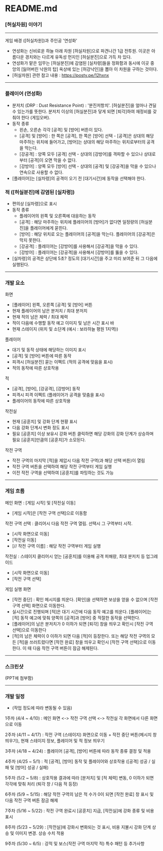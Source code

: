 # README.md

### [허실차원] 이야기

---

게임 배경 ([허실차원])과 주인공 '연성화'
- 연성화는 신비로운 하늘 아래 차원 [허실차원]으로 파견나간 1급 전투원. 이곳은 아름다운 경치와는 다르게 유독성 먼지인 [허실분진]으로 가득 차 있다. 
- 연성화가 맡은 임무는 [허실분진]에 감염된 [실차령]들을 정화함과 동시에 이곳 중앙의 [잃어버린 낙원의 탑] 옥상에 있는 [허강낙인]을 뽑아 이 차원을 구하는 것이다.
- [허실차원] 관련 참고 내용 : https://posty.pe/12hxnx

---

### 플레이어 (연성화)
- 분저치 (DRP : Dust Resistance Point) : '분진저항치'. [허실분진]을 얼마나 견딜 수 있는가를 뜻한다. 분저치 이상의 [허실분진]과 닿게 되면 [퇴각]하여 재정비를 갖춰야 한다 (게임오버).
- 동작 종류
	- 왼손, 오른손 각각 [공격] 및 [방어] 버튼이 있다.
	- [공격] 및 [방어] : 한 쪽은 [공격], 한 쪽은 [방어] 선택 - [공격]은 상대의 해당 마주하는 위치에 들어가고, [방어]는 상대의 해당 마주하는 위치로부터의 공격을 막는다.
	- [강공격] : 양쪽 모두 [공격] 선택 - 상대의 [강방어]를 격파할 수 있으나 상대로부터 [공격]이 오면 막을 수 없다.
	- [강방어] : 양쪽 모두 [방어] 선택 - 상대의 [공격] 및 [강공격]을 막을 수 있으나 연속으로 사용할 수 없다.
- [플레이어]는 [실차령]의 공격이 오기 전 [대기시간]에 동작을 선택해야 한다.

### 적 ([허실분진]에 감염된 [실차령])
- 편의상 [실차령]으로 표시
- 동작 종류
	- 플레이어의 왼쪽 및 오른쪽에 대응하는 동작
	- [공격] : 해당 마주하는 위치에 플레이어의 [방어]가 없다면 일정량의 [허실분진]을 플레이어에게 묻힌다.
	- [방어] : 해당 위치로 오는 플레이어의 [공격]을 막는다. 플레이어의 [강공격]은 막지 못한다.
	- [강공격] : 플레이어는 [강방어]를 사용해서 [강공격]을 막을 수 있다.
	- [강방어] : 플레이어는 [강공격]을 사용해서 [강방어]를 뚫을 수 있다.
- [실차령]의 공격은 상단에 5초? 정도의 [대기시간]을 주고 미리 보여준 뒤 그 다음에 실행된다.

---

### 개발 요소

화면
- [플레이어] 왼쪽, 오른쪽 [공격] 및 [방어] 버튼 
- 현재 플레이어의 남은 분저치 / 최대 분저치
- 현재 적의 남은 체력 / 최대 체력
- 적이 다음에 수행할 동작 예고 이미지 및 남은 시간 표시 바
- 현재 스테이지 (위치 및 소단계 (예시 : 보라하늘 평원 1지역))
 
플레이어
- 대기 및 동작 상태에 해당하는 이미지 표시
- [공격] 및 [방어] 버튼에 따른 동작
- 피격시 [허실분진] 묻는 이펙트 (적의 공격에 맞음을 표시)
- 적의 동작에 따른 상호작용

적
- [공격], [방어], [강공격], [강방어] 동작
- 피격시 피격 이펙트 (플레이어가 공격을 맞춤을 표시)
- 플레이어의 동작에 따른 상호작용

작전실
- 현재 [공훈치] 및 강화 단계 현황 표시
- 다음 강화 단계시 변화 정도 표시
- 필요 [공훈치] 이상 보유시 강화 버튼 클릭하면 해당 강화의 강화 단계가 상승하며 필요 [공훈치]만큼의 [공훈치]가 소모된다.

작전 구역
- 작전 구역의 마지막 [적]을 제압시 다음 작전 구역(과 해당 선택 버튼)이 열림
- 작전 구역 버튼을 선택하여 해당 작전 구역부터 게임 실행
- 이전 작전 구역을 선택하여 [공훈치]를 파밍하는 것도 가능

---

### 게임 흐름

메인 화면 : [게임 시작] 및 [작전실 이동]
- [게임 시작]은 [작전 구역 선택]으로 이동함

작전 구역 선택 : 클리어시 다음 작전 구역 열림. 선택시 그 구역부터 시작.
- [시작 화면으로 이동]
- [작전실 이동]
- [// 작전 구역 이름] : 해당 작전 구역부터 게임 실행

작전실 : 스테이지 클리어시 얻는 [공훈치]를 이용해 공격 피해량, 최대 분저치 등 업그레이드
- [시작 화면으로 이동]
- [작전 구역 선택]

게임 실행 화면
- [작전 중단] : 확인 메시지를 띄운다. [확인]을 선택하면 보상을 얻을 수 없으며 [작전 구역 선택] 화면으로 이동한다.
- 실시간으로 진행되며 [적]은 대기 시간에 다음 동작 예고를 띄운다. [플레이어]는 [적] 동작 예고에 맞춰 양쪽의 [공격]과 [방어] 중 적절한 동작을 선택한다.
- [플레이어]의 남은 분저치가 0 이하가 되면 [퇴각] 창을 띄우고 확인시 [작전 구역 선택]으로 이동한다
- [적]의 남은 체력이 0 이하가 되면 다음 [적]이 등장한다. 또는 해당 작전 구역의 모든 [적]을 쓰러트렸다면 [작전 완료] 창을 띄우고 확인시 [작전 구역 선택]으로 이동한다. 이 때 다음 작전 구역 버튼이 잠금 해제된다.

---

### 스크린샷
(PPT에 첨부함)

---

### 개발 일정 

- (작업 정도에 따라 변동될 수 있음)

1주차 (4/4 ~ 4/10) : 메인 화면 <-> 작전 구역 선택 <-> 작전실 각 화면에서 다른 화면으로 이동

2주차 (4/11 ~ 4/17) : 작전 구역 (스테이지) 화면으로 이동 + 작전 중단 버튼(메시지 창 띄우기), 현재 스테이지 정보, 플레이어 및 적 정보 띄우기

3주차 (4/18 ~ 4/24) : 플레이어 [공격], [방어] 버튼에 따라 동작 종류 결정 및 적용

4주차 (4/25 ~ 5/1) : 적 [공격], [방어] 동작 및 플레이어와 상호작용 ([공격] 성공 / 실패 및 [방어] 성공 / 실패)

5주차 (5/2 ~ 5/8) : 상호작용 결과에 따라 [분저치] 및 [적 체력] 변동, 0 이하가 되면 각각에 맞춰 처리 (퇴각 창 / 다음 적 등장)

6주차 (5/9 ~ 5/15) : 해당 작전 구역의 남은 적 수가 0이 되면 [작전 완료] 창 표시 및 다음 작전 구역 버튼 잠금 해제

7주차 (5/16 ~ 5/22) : 작전 구역 완료시 [공훈치] 지급, [작전실]에 강화 종류 및 비용 표시

8주차 (5/23 ~ 5/29) : [작전실]에 강화시 변화되는 것 표시, 비용 지불시 강화 단계 상승 및 이미지 변경. 상승 수치 적용

9주차 (5/30 ~ 6/5) : 강적 및 보스(작전 구역 마지막 적) 특수 패턴 등 추가사항


 
